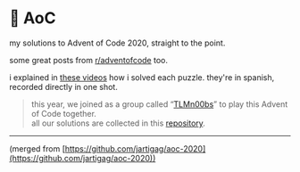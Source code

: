 # 🎄 AoC
my solutions to Advent of Code 2020, straight to the point.

some great posts from [r/adventofcode](https://www.reddit.com/r/adventofcode) too.

i explained in [these videos](https://video.nogafam.es/videos/watch/playlist/f60a9a23-0952-45bd-9c71-ae049e46e286) how i solved each puzzle.
they're in spanish, recorded directly in one shot.

> this year, we joined as a group called “[TLMn00bs](https://github.com/TLMn00bs)” to play this Advent of Code together.  
all our solutions are collected in this [repository](https://github.com/TLMn00bs/advent-of-code).

---
(merged from [https://github.com/jartigag/aoc-2020](https://github.com/jartigag/aoc-2020))
